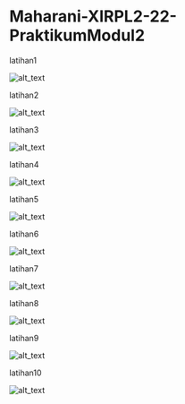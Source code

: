 # Maharani-XIRPL2-22-PraktikumModul2

latihan1

![alt_text](https://github.com/maharani26/Maharani-XIRPL2-22-PraktikumModul2/blob/master/hasil1.JPG)

latihan2

![alt_text](https://github.com/maharani26/Maharani-XIRPL2-22-PraktikumModul2/blob/master/hasil2.JPG)

latihan3

![alt_text](https://github.com/maharani26/Maharani-XIRPL2-22-PraktikumModul2/blob/master/hasil3.JPG)

latihan4

![alt_text](https://github.com/maharani26/Maharani-XIRPL2-22-PraktikumModul2/blob/master/hasil4.JPG)

latihan5

![alt_text](https://github.com/maharani26/Maharani-XIRPL2-22-PraktikumModul2/blob/master/hasil5.JPG)

latihan6

![alt_text](https://github.com/maharani26/Maharani-XIRPL2-22-PraktikumModul2/blob/master/hasil6.JPG)

latihan7

![alt_text](https://github.com/maharani26/Maharani-XIRPL2-22-PraktikumModul2/blob/master/hasil7.JPG)

latihan8

![alt_text](https://github.com/maharani26/Maharani-XIRPL2-22-PraktikumModul2/blob/master/hasil8.JPG)

latihan9

![alt_text](https://github.com/maharani26/Maharani-XIRPL2-22-PraktikumModul2/blob/master/hasil9.JPG)

latihan10

![alt_text](https://github.com/maharani26/Maharani-XIRPL2-22-PraktikumModul2/blob/master/hasil10.JPG)

